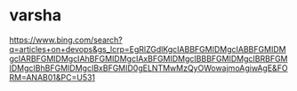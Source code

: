 # varsha
<https://www.bing.com/search?q=articles+on+devops&gs_lcrp=EgRlZGdlKgcIABBFGMIDMgcIABBFGMIDMgcIARBFGMIDMgcIAhBFGMIDMgcIAxBFGMIDMgcIBBBFGMIDMgcIBRBFGMIDMgcIBhBFGMIDMgcIBxBFGMID0gELNTMwMzQyOWowajmoAgiwAgE&FORM=ANAB01&PC=U531>
